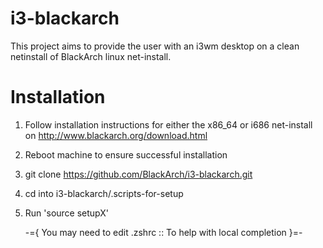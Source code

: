 i3-blackarch
============

This project aims to provide the user with an i3wm desktop on a clean netinstall of BlackArch linux net-install.  

Installation
============

1. Follow installation instructions for either the x86_64 or i686 net-install on http://www.blackarch.org/download.html
2. Reboot machine to ensure successful installation
3. git clone https://github.com/BlackArch/i3-blackarch.git
4. cd into i3-blackarch/.scripts-for-setup
5. Run 'source setupX'


	-={ You may need to edit .zshrc :: To help with local completion }=- 
